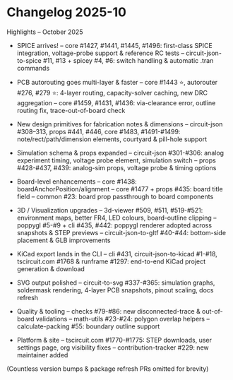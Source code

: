 # Changelog 2025-10

Highlights – October 2025

- SPICE arrives!
  – core #1427, #1441, #1445, #1496: first-class SPICE integration, voltage-probe support & reference RC tests
  – circuit-json-to-spice #11, #13 + spicey #4, #6: switch handling & automatic .tran commands

- PCB autorouting goes multi-layer & faster
  – core #1443 ⭐, autorouter #276, #279 ⭐: 4-layer routing, capacity-solver caching, new DRC aggregation
  – core #1459, #1431, #1436: via-clearance error, outline routing fix, trace-out-of-board check

- New design primitives for fabrication notes & dimensions
  – circuit-json #308–313, props #441, #446, core #1483, #1491-#1499: note/rect/path/dimension elements, courtyard & pill-hole support

- Simulation schema & props expanded
  – circuit-json #301-#306: analog experiment timing, voltage probe element, simulation switch
  – props #428-#437, #439: analog-sim props, voltage probe & timing options

- Board-level enhancements
  – core #1438: boardAnchorPosition/alignment
  – core #1477 + props #435: board title field
  – common #23: board prop passthrough to board components

- 3D / Visualization upgrades
  – 3d-viewer #509, #511, #519-#521: environment maps, better FR4, LED colours, board-outline clipping
  – poppygl #5-#9 + cli #435, #442: poppygl renderer adopted across snapshots & STEP previews
  – circuit-json-to-gltf #40-#44: bottom-side placement & GLB improvements

- KiCad export lands in the CLI
  – cli #431, circuit-json-to-kicad #1-#18, tscircuit.com #1768 & runframe #1297: end-to-end KiCad project generation & download

- SVG output polished
  – circuit-to-svg #337-#365: simulation graphs, soldermask rendering, 4-layer PCB snapshots, pinout scaling, docs refresh

- Quality & tooling
  – checks #79-#86: new disconnected-trace & out-of-board validations
  – math-utils #23-#24: polygon overlap helpers
  – calculate-packing #55: boundary outline support

- Platform & site
  – tscircuit.com #1770-#1775: STEP downloads, user settings page, org visibility fixes
  – contribution-tracker #229: new maintainer added

(Countless version bumps & package refresh PRs omitted for brevity)

